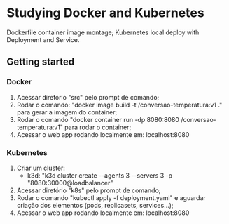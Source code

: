 # Studying Docker and Kubernetes

Dockerfile container image montage;
Kubernetes local deploy with Deployment and Service.

## Getting started

### Docker

1. Acessar diretório "src" pelo prompt de comando;
2. Rodar o comando: "docker image build -t <seu-username>/conversao-temperatura:v1 ." para gerar a imagem do container;
3. Rodar o comando "docker container run -dp 8080:8080 <seu-username>/conversao-temperatura:v1" para rodar o container;
4. Acessar o web app rodando localmente em: localhost:8080

### Kubernetes

1. Criar um cluster:
   - k3d: "k3d cluster create --agents 3 --servers 3 -p "8080:30000@loadbalancer"
2. Acessar diretório "k8s" pelo prompt de comando;
3. Rodar o comando "kubectl apply -f deployment.yaml" e aguardar criação dos elementos (pods, replicasets, services...);
4. Acessar o web app rodando localmente em: localhost:8080
